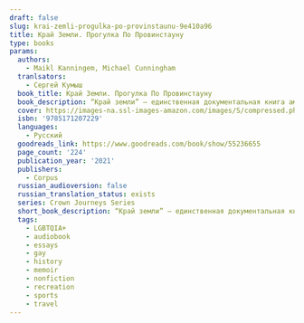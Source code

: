 ```yaml
---
draft: false
slug: krai-zemli-progulka-po-provinstaunu-9e410a96
title: Край Земли. Прогулка По Провинстауну
type: books
params:
  authors:
    - Maikl Kanningem, Michael Cunningham
  tranlsators:
    - Сергей Кумыш
  book_title: Край Земли. Прогулка По Провинстауну
  book_description: “Край земли” — единственная документальная книга американского писателя Майкла Каннингема. Она посвящена Провинстауну, городу на полуострове Кейп-Код, ставшему в середине XX века богемным и туристическим центром Восточного побережья. Сам Каннингем попал на Кейп-Код в восьмидесятых и с тех пор часто возвращается туда. В своей книге он путешествует по любимым местам, от пляжей, болот и дюн до аптеки и ресторана, рассказывает об обычных жителях Провинстауна и о знаменитостях, живших там.
  cover: https://images-na.ssl-images-amazon.com/images/S/compressed.photo.goodreads.com/books/1599303070i/55236655.jpg
  isbn: '9785171207229'
  languages:
    - Русский
  goodreads_link: https://www.goodreads.com/book/show/55236655
  page_count: '224'
  publication_year: '2021'
  publishers:
    - Corpus
  russian_audioversion: false
  russian_translation_status: exists
  series: Crown Journeys Series
  short_book_description: “Край земли” — единственная документальная книга американского писателя Майкла Каннингема. Она посвящена Провинстауну, городу на полуострове Кейп-Код, ставшему в середине XX века богемным и...
  tags:
    - LGBTQIA+
    - audiobook
    - essays
    - gay
    - history
    - memoir
    - nonfiction
    - recreation
    - sports
    - travel
---
```


